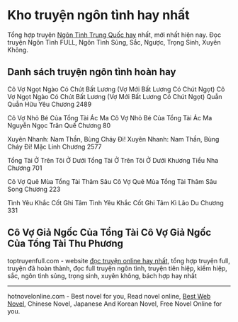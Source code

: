 # Kho truyện ngôn tình hay nhất

Tổng hợp truyện [Ngôn Tình Trung Quốc hay](https://toptruyenfull.com/ngon-tinh-c207.html) nhất, mới nhất hiện nay. Đọc truyện Ngôn Tình FULL, Ngôn Tình Sủng, Sắc, Ngược, Trọng Sinh, Xuyên Không.

## Danh sách truyện ngôn tình hoàn hay


Cô Vợ Ngọt Ngào Có Chút Bất Lương (Vợ Mới Bất Lương Có Chút Ngọt) Cô Vợ Ngọt Ngào Có Chút Bất Lương (Vợ Mới Bất Lương Có Chút Ngọt)
Quẫn Quẫn Hữu Yêu
Chương 2489

Cô Vợ Nhỏ Bé Của Tổng Tài Ác Ma Cô Vợ Nhỏ Bé Của Tổng Tài Ác Ma
Nguyễn Ngọc Trân Quế
Chương 80

Xuyên Nhanh: Nam Thần, Bùng Cháy Đi! Xuyên Nhanh: Nam Thần, Bùng Cháy Đi!
Mặc Linh
Chương 2577

Tổng Tài Ở Trên Tôi Ở Dưới Tổng Tài Ở Trên Tôi Ở Dưới
Khương Tiểu Nha
Chương 701

Cô Vợ Quê Mùa Tổng Tài Thâm Sâu Cô Vợ Quê Mùa Tổng Tài Thâm Sâu Song
Chương 223

Tình Yêu Khắc Cốt Ghi Tâm Tình Yêu Khắc Cốt Ghi Tâm
Kì Lão Du
Chương 331

Cô Vợ Giả Ngốc Của Tổng Tài Cô Vợ Giả Ngốc Của Tổng Tài
Thu Phương
-------------------
toptruyenfull.com - website [đọc truyện online hay nhất](https://toptruyenfull.com/), tổng hợp truyện full, truyện đã hoàn thành, đọc full truyện ngôn tình, truyện tiên hiệp, kiếm hiệp, sắc, ngôn tình sủng, trọng sinh, xuyên không, bách hợp hay nhất

------------------------------------------------------







hotnovelonline.com - Best novel for you, Read novel online, [Best Web Novel](https://hotnovelonline.com), Chinese Novel, Japanese And Korean Novel, Free Novel Online for you.
